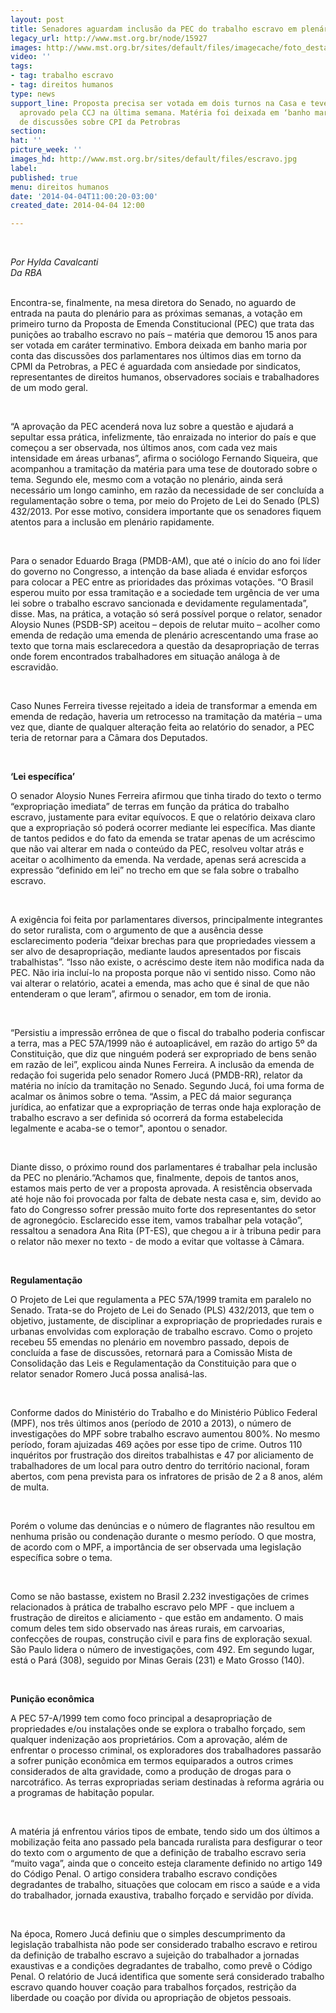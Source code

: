 ```yaml
---
layout: post
title: Senadores aguardam inclusão da PEC do trabalho escravo em plenário
legacy_url: http://www.mst.org.br/node/15927
images: http://www.mst.org.br/sites/default/files/imagecache/foto_destaque/escravo.jpg
video: ''
tags:
- tag: trabalho escravo
- tag: direitos humanos
type: news
support_line: Proposta precisa ser votada em dois turnos na Casa e teve relatório
  aprovado pela CCJ na última semana. Matéria foi deixada em ‘banho maria’ diante
  de discussões sobre CPI da Petrobras
section: 
hat: ''
picture_week: ''
images_hd: http://www.mst.org.br/sites/default/files/escravo.jpg
label: 
published: true
menu: direitos humanos
date: '2014-04-04T11:00:20-03:00'
created_date: 2014-04-04 12:00

---
```

<p>&nbsp;</p><p><em>Por Hylda Cavalcanti<br>Da RBA</em></p><p><br>Encontra-se, finalmente, na mesa diretora do Senado, no aguardo de entrada na pauta do plenário para as próximas semanas, a votação em primeiro turno da Proposta de Emenda Constitucional (PEC) que trata das punições ao trabalho escravo no país – matéria que demorou 15 anos para ser votada em caráter terminativo. Embora deixada em banho maria por conta das discussões dos parlamentares nos últimos dias em torno da CPMI da Petrobras, a PEC é aguardada com ansiedade por sindicatos, representantes de direitos humanos, observadores sociais e trabalhadores de um modo geral.</p><p>&nbsp;</p><p>“A aprovação da PEC acenderá nova luz sobre a questão e ajudará a sepultar essa prática, infelizmente, tão enraizada no interior do país e que começou a ser observada, nos últimos anos, com cada vez mais intensidade em áreas urbanas”, afirma o sociólogo Fernando Siqueira, que acompanhou a tramitação da matéria para uma tese de doutorado sobre o tema. Segundo ele, mesmo com a votação no plenário, ainda será necessário um longo caminho, em razão da necessidade de ser concluída a regulamentação sobre o tema, por meio do Projeto de Lei do Senado (PLS) 432/2013. Por esse motivo, considera importante que os senadores fiquem atentos para a inclusão em plenário rapidamente.</p><p>&nbsp;</p><p>Para o senador Eduardo Braga (PMDB-AM), que até o início do ano foi líder do governo no Congresso, a intenção da base aliada é envidar esforços para colocar a PEC entre as prioridades das próximas votações. “O Brasil esperou muito por essa tramitação e a sociedade tem urgência de ver uma lei sobre o trabalho escravo sancionada e devidamente regulamentada”, disse. Mas, na prática, a votação só será possível porque o relator, senador Aloysio Nunes (PSDB-SP) aceitou – depois de relutar muito – acolher como emenda de redação uma emenda de plenário acrescentando uma frase ao texto que torna mais esclarecedora a questão da desapropriação de terras onde forem encontrados trabalhadores em situação análoga à de escravidão.</p><p>&nbsp;</p><p>Caso Nunes Ferreira tivesse rejeitado a ideia de transformar a emenda em emenda de redação, haveria um retrocesso na tramitação da matéria – uma vez que, diante de qualquer alteração feita ao relatório do senador, a PEC teria de retornar para a Câmara dos Deputados.</p><p>&nbsp;</p><p><strong>‘Lei específica’</strong></p><p>O senador Aloysio Nunes Ferreira afirmou que tinha tirado do texto o termo “expropriação imediata” de terras em função da prática do trabalho escravo, justamente para evitar equívocos. E que o relatório deixava claro que a expropriação só poderá ocorrer mediante lei específica. Mas diante de tantos pedidos e do fato da emenda se tratar apenas de um acréscimo que não vai alterar em nada o conteúdo da PEC, resolveu voltar atrás e aceitar o acolhimento da emenda. Na verdade, apenas será acrescida a expressão “definido em lei” no trecho em que se fala sobre o trabalho escravo.</p><p>&nbsp;</p><p>A exigência foi feita por parlamentares diversos, principalmente integrantes do setor ruralista, com o argumento de que a ausência desse esclarecimento poderia “deixar brechas para que propriedades viessem a ser alvo de desapropriação, mediante laudos apresentados por fiscais trabalhistas”. “Isso não existe, o acréscimo deste item não modifica nada da PEC. Não iria incluí-lo na proposta porque não vi sentido nisso. Como não vai alterar o relatório, acatei a emenda, mas acho que é sinal de que não entenderam o que leram”, afirmou o senador, em tom de ironia.</p><p>&nbsp;</p><p>“Persistiu a impressão errônea de que o fiscal do trabalho poderia confiscar a terra, mas a PEC 57A/1999 não é autoaplicável, em razão do artigo 5º da Constituição, que diz que ninguém poderá ser expropriado de bens senão em razão de lei”, explicou ainda Nunes Ferreira. A inclusão da emenda de redação foi sugerida pelo senador Romero Jucá (PMDB-RR), relator da matéria no início da tramitação no Senado. Segundo Jucá, foi uma forma de acalmar os ânimos sobre o tema. “Assim, a PEC dá maior segurança jurídica, ao enfatizar que a expropriação de terras onde haja exploração de trabalho escravo a ser definida só ocorrerá da forma estabelecida legalmente e acaba-se o temor", apontou o senador.</p><p>&nbsp;</p><p>Diante disso, o próximo round dos parlamentares é trabalhar pela inclusão da PEC no plenário.“Achamos que, finalmente, depois de tantos anos, estamos mais perto de ver a proposta aprovada. A resistência observada até hoje não foi provocada por falta de debate nesta casa e, sim, devido ao fato do Congresso sofrer pressão muito forte dos representantes do setor de agronegócio. Esclarecido esse item, vamos trabalhar pela votação”, ressaltou a senadora Ana Rita (PT-ES), que chegou a ir à tribuna pedir para o relator não mexer no texto - de modo a evitar que voltasse à Câmara.</p><p>&nbsp;</p><p><strong>Regulamentação</strong></p><p>O Projeto de Lei que regulamenta a PEC 57A/1999 tramita em paralelo no Senado. Trata-se do Projeto de Lei do Senado (PLS) 432/2013, que tem o objetivo, justamente, de disciplinar a expropriação de propriedades rurais e urbanas envolvidas com exploração de trabalho escravo. Como o projeto recebeu 55 emendas no plenário em novembro passado, depois de concluída a fase de discussões, retornará para a Comissão Mista de Consolidação das Leis e Regulamentação da Constituição para que o relator senador Romero Jucá possa analisá-las.</p><p>&nbsp;</p><p>Conforme dados do Ministério do Trabalho e do Ministério Público Federal (MPF), nos três últimos anos (período de 2010 a 2013), o número de investigações do MPF sobre trabalho escravo aumentou 800%. No mesmo período, foram ajuizadas 469 ações por esse tipo de crime. Outros 110 inquéritos por frustração dos direitos trabalhistas e 47 por aliciamento de trabalhadores de um local para outro dentro do território nacional, foram abertos, com pena prevista para os infratores de prisão de 2 a 8 anos, além de multa.</p><p>&nbsp;</p><p>Porém o volume das denúncias e o número de flagrantes não resultou em nenhuma prisão ou condenação durante o mesmo período. O que mostra, de acordo com o MPF, a importância de ser observada uma legislação específica sobre o tema.</p><p>&nbsp;</p><p>Como se não bastasse, existem no Brasil 2.232 investigações de crimes relacionados à prática de trabalho escravo pelo MPF - que incluem a frustração de direitos e aliciamento - que estão em andamento. O mais comum deles tem sido observado nas áreas rurais, em carvoarias, confecções de roupas, construção civil e para fins de exploração sexual. São Paulo lidera o número de investigações, com 492. Em segundo lugar, está o Pará (308), seguido por Minas Gerais (231) e Mato Grosso (140).</p><p>&nbsp;</p><p><strong>Punição econômica</strong></p><p>A PEC 57-A/1999 tem como foco principal a desapropriação de propriedades e/ou instalações onde se explora o trabalho forçado, sem qualquer indenização aos proprietários. Com a aprovação, além de enfrentar o processo criminal, os exploradores dos trabalhadores passarão a sofrer punição econômica em termos equiparados a outros crimes considerados de alta gravidade, como a produção de drogas para o narcotráfico. As terras expropriadas seriam destinadas à reforma agrária ou a programas de habitação popular.</p><p>&nbsp;</p><p>A matéria já enfrentou vários tipos de embate, tendo sido um dos últimos a mobilização feita ano passado pela bancada ruralista para desfigurar o teor do texto com o argumento de que a definição de trabalho escravo seria “muito vaga”, ainda que o conceito esteja claramente definido no artigo 149 do Código Penal. O artigo considera trabalho escravo condições degradantes de trabalho, situações que colocam em risco a saúde e a vida do trabalhador, jornada exaustiva, trabalho forçado e servidão por dívida.</p><p>&nbsp;</p><p>Na época, Romero Jucá definiu que o simples descumprimento da legislação trabalhista não pode ser considerado trabalho escravo e retirou da definição de trabalho escravo a sujeição do trabalhador a jornadas exaustivas e a condições degradantes de trabalho, como prevê o Código Penal. O relatório de Jucá identifica que somente será considerado trabalho escravo quando houver coação para trabalhos forçados, restrição da liberdade ou coação por dívida ou apropriação de objetos pessoais.</p><p>&nbsp;</p>
